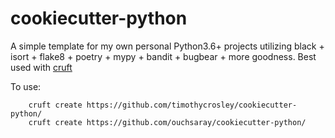 # cookiecutter-python

A simple template for my own personal Python3.6+ projects utilizing black + isort + flake8 + poetry + mypy + bandit + bugbear + more goodness. Best used with [cruft](https://timothycrosley.github.io/cruft/)

To use:

        cruft create https://github.com/timothycrosley/cookiecutter-python/
        cruft create https://github.com/ouchsaray/cookiecutter-python/
